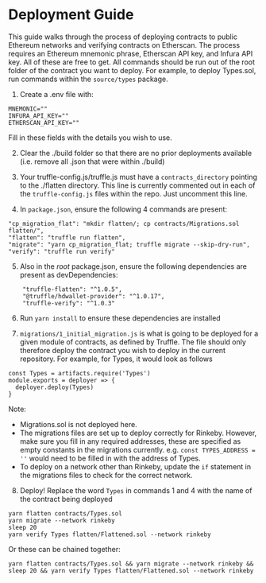 # Deployment Guide

This guide walks through the process of deploying contracts to public Ethereum networks and verifying contracts on Etherscan. The process requires an Ethereum mnemonic phrase, Etherscan API key, and Infura API key. All of these are free to get. All commands should be run out of the root folder of the contract you want to deploy. For example, to deploy Types.sol, run commands within the `source/types` package.

1. Create a .env file with:

```
MNEMONIC=""
INFURA_API_KEY=""
ETHERSCAN_API_KEY=""
```

Fill in these fields with the details you wish to use.

2. Clear the ./build folder so that there are no prior deployments available (i.e. remove all .json that were within ./build)

3. Your truffle-config.js/truffle.js must have a `contracts_directory` pointing to the ./flatten directory. This line is currently commented out in each of the `truffle-config.js` files within the repo. Just uncomment this line.

4. In `package.json`, ensure the following 4 commands are present:

```
"cp_migration_flat": "mkdir flatten/; cp contracts/Migrations.sol flatten/",
"flatten": "truffle run flatten",
"migrate": "yarn cp_migration_flat; truffle migrate --skip-dry-run",
"verify": "truffle run verify"
```

5. Also in the _root_ package.json, ensure the following dependencies are present as devDependencies:

```
    "truffle-flatten": "^1.0.5",
    "@truffle/hdwallet-provider": "^1.0.17",
    "truffle-verify": "^1.0.3"
```

6. Run `yarn install` to ensure these dependencies are installed

7. `migrations/1_initial_migration.js` is what is going to be deployed for a given module of contracts, as defined by Truffle. The file should only therefore deploy the contract you wish to deploy in the current repository. For example, for Types, it would look as follows

```
const Types = artifacts.require('Types')
module.exports = deployer => {
  deployer.deploy(Types)
}
```

Note:

- Migrations.sol is not deployed here.
- The migrations files are set up to deploy correctly for Rinkeby. However, make sure you fill in any required addresses, these are specified as empty constants in the migrations currently. e.g. `const TYPES_ADDRESS = ''` would need to be filled in with the address of Types.
- To deploy on a network other than Rinkeby, update the `if` statement in the migrations files to check for the correct network.

8. Deploy! Replace the word `Types` in commands 1 and 4 with the name of the contract being deployed

```
yarn flatten contracts/Types.sol
yarn migrate --network rinkeby
sleep 20
yarn verify Types flatten/Flattened.sol --network rinkeby
```

Or these can be chained together:

```
yarn flatten contracts/Types.sol && yarn migrate --network rinkeby && sleep 20 && yarn verify Types flatten/Flattened.sol --network rinkeby
```
